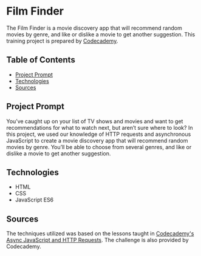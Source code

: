 # **Film Finder**

The Film Finder is a movie discovery app that will recommend random movies by genre, and like or dislike a movie to get another suggestion.
This training project is prepared by [Codecademy](https://www.codecademy.com).

## Table of Contents

- [Project Prompt](#project-prompt)
- [Technologies](#technologies)
- [Sources](#sources)

## Project Prompt

You’ve caught up on your list of TV shows and movies and want to get recommendations for what to watch next, but aren’t sure where to look? In this project, we used our knowledge of HTTP requests and asynchronous JavaScript to create a movie discovery app that will recommend random movies by genre. You’ll be able to choose from several genres, and like or dislike a movie to get another suggestion.

## Technologies

- HTML
- CSS
- JavaScript ES6

## Sources

The techniques utilized was based on the lessons taught in [Codecademy's Async JavaScript and HTTP Requests](https://www.codecademy.com/paths/full-stack-engineer-career-path/tracks/fscp-22-async-javascript-and-http-requests/modules/wdcp-22-introduction-async-javascript-and-http-requests/informationals/wdcp-22-introduction-async-javascript-and-http-requests). The challenge is also provided by Codecademy.
